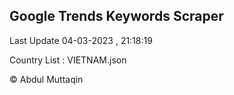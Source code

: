 

## Google Trends Keywords Scraper 
 
Last Update 04-03-2023 , 21:18:19

Country List :
VIETNAM.json



© Abdul Muttaqin 
